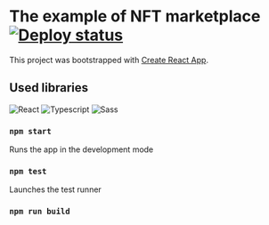 # The example of NFT marketplace [![Deploy status](https://github.com/4-life/nft-marketplace/actions/workflows/main.yml/badge.svg)](https://github.com/4-life/nft-marketplace/actions)

This project was bootstrapped with [Create React App](https://github.com/facebook/create-react-app).

## Used libraries

![React](https://img.shields.io/badge/-React-333333?style=flat-square&logo=React)
![Typescript](https://img.shields.io/badge/-Typescript-333333?style=flat-square&logo=Typescript)
![Sass](https://img.shields.io/badge/-Sass-333333?style=flat-square&logo=Sass)

### `npm start`

Runs the app in the development mode

### `npm test`

Launches the test runner

### `npm run build`
